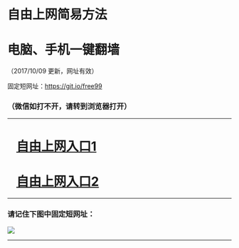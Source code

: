 ﻿# 自由上网简易方法

# 电脑、手机一键翻墙

（2017/10/09 更新，网址有效）

固定短网址：https://git.io/free99

### （微信如打不开，请转到浏览器打开）


***





# &nbsp;&nbsp; <a href="http://ft296909533.fwq-tz-1001.info/fwqtz01.html?t=100900123329 " target="_blank">自由上网入口1</a>
# &nbsp;&nbsp; <a href="http://ft42139169.fwq-tz-1002.info/fwqtz02.html?t=100900110216 " target="_blank">自由上网入口2</a>
***

### 请记住下图中固定短网址：

<img src="https://s3-us-west-2.amazonaws.com/fwq-1001/yjfq-20170905okok.png" /> 


***

